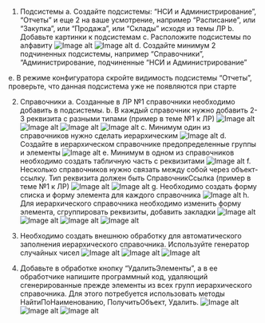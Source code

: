 1. Подсистемы
a. Создайте подсистемы: “НСИ и Администрирование”, “Отчеты” и еще 2 на ваше усмотрение, например “Расписание”, или “Закупка”, или “Продажа”, или “Склады” исходя из темы ЛР
b. Добавьте картинки к подсистемам
c. Расположите подсистемы по алфавиту
![Image alt](https://github.com/AhEhIOhYou/1c/blob/main/lab2/screenshots/1.png)
![Image alt](https://github.com/AhEhIOhYou/1c/blob/main/lab2/screenshots/2.png)
d. Создайте минимум 2 подчиненных подсистемы, например “Справочники”, “Администрирование, подчиненные “НСИ и Администрирование”

e. В режиме конфигуратора скройте видимость подсистемы “Отчеты”, проверьте, что данная подсистема уже не появляются при старте


2. Справочники
a. Созданные в ЛР №1 справочники необходимо добавить в подсистемы.
b. В каждый справочник нужно добавить 2-3 реквизита с разными типами (пример в теме №1 к ЛР)
![Image alt](https://github.com/AhEhIOhYou/1c/blob/main/lab2/screenshots/4.png)
![Image alt](https://github.com/AhEhIOhYou/1c/blob/main/lab2/screenshots/5.png)
![Image alt](https://github.com/AhEhIOhYou/1c/blob/main/lab2/screenshots/6.png)
![Image alt](https://github.com/AhEhIOhYou/1c/blob/main/lab2/screenshots/7.png)
c. Минимум один из справочников нужно сделать иерархическим
![Image alt](https://github.com/AhEhIOhYou/1c/blob/main/lab2/screenshots/8.png)
d. Создайте в иерархическом справочнике предопределенные группы и элементы
![Image alt](https://github.com/AhEhIOhYou/1c/blob/main/lab2/screenshots/9.png)
e. Минимум в одном из справочников необходимо создать табличную часть с реквизитами
![Image alt](https://github.com/AhEhIOhYou/1c/blob/main/lab2/screenshots/10.png)
f. Несколько справочников нужно связать между собой через объект-ссылку. Тип реквизита должен быть СправочникСсылка (пример в теме №1 к ЛР)
![Image alt](https://github.com/AhEhIOhYou/1c/blob/main/lab2/screenshots/11.png)
![Image alt](https://github.com/AhEhIOhYou/1c/blob/main/lab2/screenshots/12.png)
g. Необходимо создать форму списка и форму элемента для каждого справочника
![Image alt](https://github.com/AhEhIOhYou/1c/blob/main/lab2/screenshots/13.png)
h. Для иерархического справочника необходимо изменить форму элемента, сгруппировать реквизиты, добавить закладки
![Image alt](https://github.com/AhEhIOhYou/1c/blob/main/lab2/screenshots/14.png)
![Image alt](https://github.com/AhEhIOhYou/1c/blob/main/lab2/screenshots/15.png)
![Image alt](https://github.com/AhEhIOhYou/1c/blob/main/lab2/screenshots/16.png)
![Image alt](https://github.com/AhEhIOhYou/1c/blob/main/lab2/screenshots/17.png)


3. Необходимо создать внешнюю обработку для автоматического заполнения иерархического справочника. Используйте генератор случайных чисел
![Image alt](https://github.com/AhEhIOhYou/1c/blob/main/lab2/screenshots/18.png)
![Image alt](https://github.com/AhEhIOhYou/1c/blob/main/lab2/screenshots/19.png)
![Image alt](https://github.com/AhEhIOhYou/1c/blob/main/lab2/screenshots/20.png)
4. Добавьте в обработке кнопку “УдалитьЭлементы”, а в ее обработчике напишите программный код, удаляющий сгенерированные прежде элементы из всех групп иерархического справочника. Для этого потребуется использовать методы НайтиПоНаименованию, ПолучитьОбъект, Удалить.
![Image alt](https://github.com/AhEhIOhYou/1c/blob/main/lab2/screenshots/21.png)
![Image alt](https://github.com/AhEhIOhYou/1c/blob/main/lab2/screenshots/22.png)
![Image alt](https://github.com/AhEhIOhYou/1c/blob/main/lab2/screenshots/23.png)
